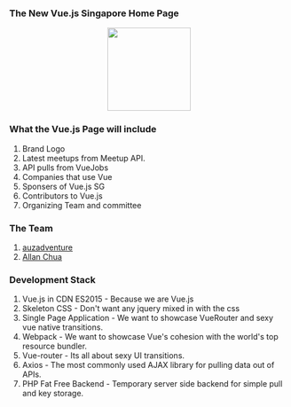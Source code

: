 ### The New Vue.js Singapore Home Page

<p align="center">
 <img src="https://vuejs.org/images/logo.png" width="150"/>
</p>
 
### What the Vue.js Page will include 

1. Brand Logo 
2. Latest meetups from Meetup API. 
3. API pulls from VueJobs
4. Companies that use Vue
5. Sponsers of Vue.js SG
6. Contributors to Vue.js
7. Organizing Team and committee 

### The Team

1. [auzadventure](https://github.com/auzadventure) 
2. [Allan Chua](https://github.com/allanchua101)

### Development Stack 

1. Vue.js in CDN ES2015 - Because we are Vue.js
2. Skeleton CSS - Don't want any jquery mixed in with the css
3. Single Page Application - We want to showcase VueRouter and sexy vue native transitions.
4. Webpack - We want to showcase Vue's cohesion with the world's top resource bundler.
5. Vue-router - Its all about sexy UI transitions.
6. Axios - The most commonly used AJAX library for pulling data out of APIs.
7. PHP Fat Free Backend - Temporary server side backend for simple pull and key storage.
